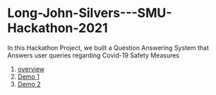 # Long-John-Silvers---SMU-Hackathon-2021

In this Hackathon Project, we built a Question Answering System that Answers user queries regarding Covid-19 Safety Measures

1. [overview](https://docs.google.com/presentation/d/1f7wp8GzHety5sK2Naj2HlX4VF33cqNc06R_uPqC1IJs/edit#slide=id.p)
2. [Demo 1](https://youtu.be/i-4kAT-Kzb4)
3. [Demo 2](https://youtu.be/lr0YYD9gK4I)
